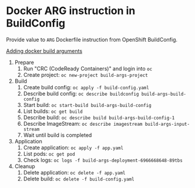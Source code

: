 # Docker ARG instruction in BuildConfig

Provide value to `ARG` Dockerfile instruction from OpenShift BuildConfig.

[Adding docker build arguments](https://docs.openshift.com/container-platform/4.8/cicd/builds/build-strategies.html#builds-strategy-docker-build-argsuments_build-strategies)

1. Prepare
   1. Run "CRC (CodeReady Containers)" and login into `oc`
   1. Create project: `oc new-project build-args-project`
1. Build
   1. Create build config: `oc apply -f build-config.yaml`
   1. Describe build config: `oc describe buildconfig build-args-build-config`
   1. Start build: `oc start-build build-args-build-config`
   1. List builds: `oc get build`
   1. Describe build: `oc describe build build-args-build-config-1`
   1. Describe ImageStream: `oc describe imagestream build-args-input-stream`
   1. Wait until build is completed
1. Application
   1. Create application: `oc apply -f app.yaml`
   1. List pods: `oc get pod`
   1. Check logs: `oc logs -f build-args-deployment-6966668648-89tbs`
1. Cleanup
   1. Delete application: `oc delete -f app.yaml`
   1. Delete build: `oc delete -f build-config.yaml`
